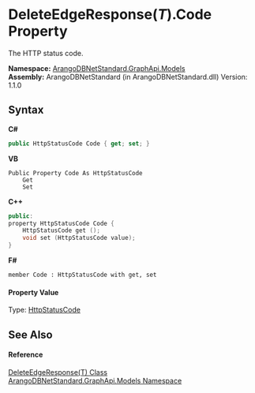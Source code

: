 # DeleteEdgeResponse(*T*).Code Property 
 

The HTTP status code.

**Namespace:**&nbsp;<a href="6fb2338d-d8f7-f9c1-2056-1702fe9bf954">ArangoDBNetStandard.GraphApi.Models</a><br />**Assembly:**&nbsp;ArangoDBNetStandard (in ArangoDBNetStandard.dll) Version: 1.1.0

## Syntax

**C#**<br />
``` C#
public HttpStatusCode Code { get; set; }
```

**VB**<br />
``` VB
Public Property Code As HttpStatusCode
	Get
	Set
```

**C++**<br />
``` C++
public:
property HttpStatusCode Code {
	HttpStatusCode get ();
	void set (HttpStatusCode value);
}
```

**F#**<br />
``` F#
member Code : HttpStatusCode with get, set

```


#### Property Value
Type: <a href="https://docs.microsoft.com/dotnet/api/system.net.httpstatuscode" target="_blank" rel="noopener noreferrer">HttpStatusCode</a>

## See Also


#### Reference
<a href="deee503e-297c-9ade-39bd-8759ca2b7bc2">DeleteEdgeResponse(T) Class</a><br /><a href="6fb2338d-d8f7-f9c1-2056-1702fe9bf954">ArangoDBNetStandard.GraphApi.Models Namespace</a><br />